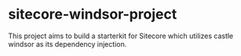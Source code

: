 # sitecore-windsor-project
This project aims to build a starterkit for Sitecore which utilizes castle windsor as its dependency injection.
